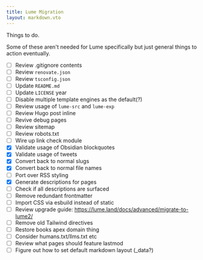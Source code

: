 ```yaml
---
title: Lume Migration
layout: markdown.vto
---
```


Things to do.

Some of these aren't needed for Lume specifically but just general things to action eventually.

- [ ] Review .gitignore contents
- [ ] Review `renovate.json`
- [ ] Review `tsconfig.json`
- [ ] Update `README.md`
- [ ] Update `LICENSE` year
- [ ] Disable multiple template engines as the default(?)
- [ ] Review usage of `lume-src` and `lume-exp`
- [ ] Review Hugo post inline
- [ ] Revive debug pages
- [ ] Review sitemap
- [ ] Review robots.txt
- [ ] Wire up link check module
- [x] Validate usage of Obsidian blockquotes
- [x] Validate usage of tweets
- [x] Convert back to normal slugs
- [x] Convert back to normal file names
- [ ] Port over RSS styling
- [x] Generate descriptions for pages
- [ ] Check if all descriptions are surfaced
- [ ] Remove redundant frontmatter
- [ ] Import CSS via esbuild instead of static
- [ ] Review upgrade guide: https://lume.land/docs/advanced/migrate-to-lume2/
- [ ] Remove old Tailwind directives
- [ ] Restore books apex domain thing
- [ ] Consider humans.txt/llms.txt etc
- [ ] Review what pages should feature lastmod
- [ ] Figure out how to set default markdown layout (_data?)